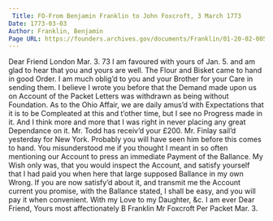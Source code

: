 ```yaml
---
 Title: FO-From Benjamin Franklin to John Foxcroft, 3 March 1773
Date: 1773-03-03
Author: Franklin, Benjamin
Page URL: https://founders.archives.gov/documents/Franklin/01-20-02-0055
---
```


Dear Friend
London Mar. 3. 73
I am favoured with yours of Jan. 5. and am glad to hear that you and yours are well. The Flour and Bisket came to hand in good Order. I am much oblig’d to you and your Brother for your Care in sending them.
I believe I wrote you before that the Demand made upon us on Account of the Packet Letters was withdrawn as being without Foundation. As to the Ohio Affair, we are daily amus’d with Expectations that it is to be Compleated at this and t’other time, but I see no Progress made in it. And I think more and more that I was right in never placing any great Dependance on it. Mr. Todd has receiv’d your £200.
Mr. Finlay sail’d yesterday for New York. Probably you will have seen him before this comes to hand.
You misunderstood me if you thought I meant in so often mentioning our Account to press an immediate Payment of the Ballance. My Wish only was, that you would inspect the Account, and satisfy yourself that I had paid you when here that large supposed Ballance in my own Wrong. If you are now satisfy’d about it, and transmit me the Account current you promise, with the Ballance stated, I shall be easy, and you will pay it when convenient. With my Love to my Daughter, &c. I am ever Dear Friend, Yours most affectionately
B Franklin
Mr Foxcroft Per Packet Mar. 3.

